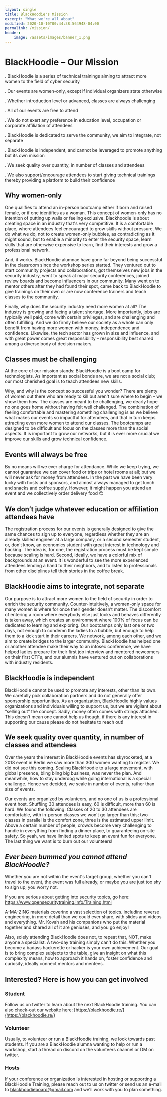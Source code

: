 ```yaml
---
layout: single
title: BlackHoodie's Mission
excerpt: "What we're all about"
modified: 2020-10-10T00:44:38.564948-04:00
permalink: /mission/
header:
    image: /assets/images/banner_1.png
---
```




# **BlackHoodie – Our Mission**

 

. BlackHoodie is a series of technical trainings aiming to attract more women to the field of cyber security

. Our events are women-only, except if individual organizers state otherwise

. Whether introduction level or advanced, classes are always challenging

. All of our events are free to attend

. We do not exert any preference in education level, occupation or corporate affiliation of attendees

. BlackHoodie is dedicated to serve the community, we aim to integrate, not separate

. BlackHoodie is independent, and cannot be leveraged to promote anything but its own mission

. We seek quality over quantity, in number of classes and attendees

. We also support/encourage attendees to start giving technical trainings thereby providing a platform to build their confidence  

 


## Why women-only

One qualifies to attend an in-person bootcamp either if born and raised female, or if one identifies as a woman. This concept of women-only has no intention of putting up walls or feeling exclusive. Blackhoodie is about creating space in an industry that's very competitive. It is a comfortable place, where attendees feel encouraged to grow skills without pressure. We do what we do, not to create women-only bubbles, as contradicting as it might sound, but to enable a minority to enter the security space, learn skills that are otherwise expensive to learn, find their interests and grow a professional network.

And, it works. BlackHoodie alumnae have gone far beyond being successful in the classroom since the workshop series started. They ventured out to start community projects and collaborations, got themselves new jobs in the security industry, went to speak at major security conferences, joined review boards and become influencers in our community. Many went on to mentor others after they had found their spot, came back to BlackHoodie to give trainings on their own or are now conference trainers and teach classes to the community.

Finally, why does the security industry need more women at all? The industry is growing and facing a talent shortage. More importantly, jobs are typically well paid, come with certain privileges, and are challenging and often fulfilling. And we do firmly believe our society as a whole can only benefit from having more women with money, independence and confidence. Likewise, the tech sector has grown in size and influence, and with great power comes great responsibility – responsibility best shared among a diverse body of decision makers.


## Classes must be challenging

At the core of our mission stands: BlackHoodie is a boot camp for technologists. As important as social bonds are, we are not a social club; our most cherished goal is to teach attendees new skills.

Why, and why is the concept so successful you wonder? There are plenty of women out there who are ready to kill but aren't sure where to begin – we show them how. The classes are meant to be challenging, we dearly hope no one goes home without having felt well challenged. The combination of feeling comfortable and mastering something challenging is as we believe what makes our events so impactful for attendees, and that in turn keeps attracting even more women to attend our classes. The bootcamps are designed to be difficult and focus on the classes more than the social aspects. It is important to grow our networks, but it is ever more crucial we improve our skills and grow technical confidence.


## Events will always be free

By no means will we ever charge for attendance. While we keep trying, we cannot guarantee we can cover food or trips or hotel rooms at all; but we will never ask for money from attendees. In the past we have been very lucky with hosts and sponsors, and almost always managed to get lunch and snacks and coffee supply. However, it might happen you attend an event and we collectively order delivery food 😊


## We don’t judge whatever education or affiliation attendees have

The registration process for our events is generally designed to give the same chances to sign up to everyone, regardless whether they are an already skilled engineer at a large company, or a second semester student, or, don’t know, an economics student with great interest in technology and hacking. The idea is, for one, the registration process must be kept simple because scaling is hard. Second, ideally, we have a colorful mix of backgrounds at an event. It is wonderful to see the more experienced attendees lending a hand to their neighbors, and to listen to professionals from other disciplines tell their stories in the coffee break.


## BlackHoodie aims to integrate, not separate

Our purpose is to attract more women to the field of security in order to enrich the security community. Counter-intuitively, a women-only space for many women is where for once their gender doesn’t matter. The discomfort of entering a room where everybody else just looks and behaves differently is taken away, which creates an environment where 100% of focus can be dedicated to learning and exploring. Our bootcamps only last one or two days, not enough to condemn the ladies to a bubble, but enough to help them to a kick start in their careers. We network, among each other, and we aim to create bridges to the larger community. BlackHoodie has helped one or another attendee make their way to an infosec conference, we have helped ladies prepare for their first job interview and mentored newcomers on their first CTFs, and our alumnis have ventured out on collaborations with industry residents.


## BlackHoodie is independent

BlackHoodie cannot be used to promote any interests, other than its own. We carefully pick collaboration partners and do not generally offer sponsorship opportunities. As an organization, BlackHoodie highly values organizations and individuals willing to support us, but we are vigilant about “selling out” the concept. Sadly, money often comes with strings attached. This doesn’t mean one cannot help us though, if there is any interest in supporting our cause please do not hesitate to reach out!


## We seek quality over quantity, in number of classes and attendees

Over the years the interest in BlackHoodie events has skyrocketed, at a 2018 event in Berlin we saw more than 300 women wanting to register. We did not see this coming. Scaling BlackHoodie to a large movement, with global presence, bling bling big business, was never the plan. And meanwhile, how to stay underdog while going international is a special challenge. Hence we decided, we scale in number of events, rather than size of events.

Our events are organized by volunteers, and no one of us is a professional event host. Shuffling 30 attendees is easy, 60 is difficult, more than 60 is hard. We found the following: Classes of 20 to 30 attendees are comfortable, with in-person classes we won’t go larger than this; two classes in parallel is the comfort zone, three is the estimated upper limit. Above a certain number of people, crowds become very challenging to handle in everything from finding a dinner place, to guaranteeing on-site safety. So yeah, we have limited spots to keep an event fun for everyone. The last thing we want is to burn out our volunteers!

 


## **_Ever been bummed you cannot attend BlackHoodie?_**

Whether you are not within the event's target group, whether you can't travel to the event, the event was full already, or maybe you are just too shy to sign up; you worry not.

If you are serious about getting into security topics, go here: https://www.opensecuritytraining.info/Training.html 

A-MA-ZING materials covering a vast selection of topics, including reverse engineering, in more detail than we could ever share, with slides and videos and everything. Mr. Kovah and his companions who put the material together and shared all of it are geniuses, and you go enjoy!

Also, solely attending BlackHoodie does not, to repeat that, NOT, make anyone a specialist. A two-day training simply can't do this. Whether you become a badass hackerette or hacker is your own achievement. Our goal is to bring complex subjects to the table, give an insight on what this complexity means, how to approach it hands on, foster confidence and curiosity, ideally connect mentors and mentees. 


## Interested? Here is how you can get involved


### Student

Follow us on twitter to learn about the next BlackHoodie training. You can also check-out our website here: [https://blackhoodie.re/](https://blackhoodie.re/)


### Volunteer

Usually, to volunteer or run a BlackHoodie training, we look towards past students. If you are a BlackHoodie alumna wanting to help or run a workshop, start a thread on discord on the volunteers channel or DM on twitter.


### Hosts

If your conference or organization is interested in hosting or supporting a BlackHoodie Training, please reach out to us on twitter or send us an e-mail to blackhoodieboard@gmail.com and we’ll work with you to plan something.

